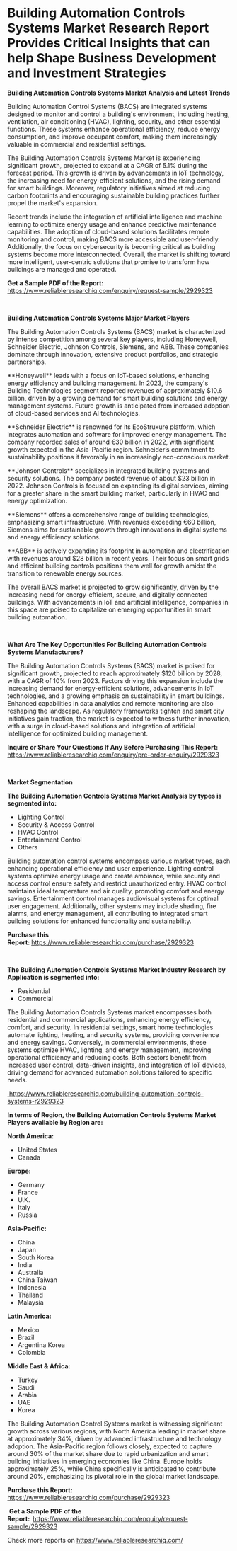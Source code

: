 <p><h1>Building Automation Controls Systems Market Research Report Provides Critical Insights that can help Shape Business Development and Investment Strategies</h1></p><p><strong>Building Automation Controls Systems Market Analysis and Latest Trends</strong></p>
<p><p>Building Automation Control Systems (BACS) are integrated systems designed to monitor and control a building's environment, including heating, ventilation, air conditioning (HVAC), lighting, security, and other essential functions. These systems enhance operational efficiency, reduce energy consumption, and improve occupant comfort, making them increasingly valuable in commercial and residential settings.</p><p>The Building Automation Controls Systems Market is experiencing significant growth, projected to expand at a CAGR of 5.1% during the forecast period. This growth is driven by advancements in IoT technology, the increasing need for energy-efficient solutions, and the rising demand for smart buildings. Moreover, regulatory initiatives aimed at reducing carbon footprints and encouraging sustainable building practices further propel the market's expansion. </p><p>Recent trends include the integration of artificial intelligence and machine learning to optimize energy usage and enhance predictive maintenance capabilities. The adoption of cloud-based solutions facilitates remote monitoring and control, making BACS more accessible and user-friendly. Additionally, the focus on cybersecurity is becoming critical as building systems become more interconnected. Overall, the market is shifting toward more intelligent, user-centric solutions that promise to transform how buildings are managed and operated.</p></p>
<p><strong>Get a Sample PDF of the Report:&nbsp;</strong> <a href="https://www.reliableresearchiq.com/enquiry/request-sample/2929323?utm_campaign=3006&utm_medium=2&utm_source=Github&utm_content=ia&utm_term=12032025&utm_id=building-automation-controls-systems">https://www.reliableresearchiq.com/enquiry/request-sample/2929323</a></p>
<p>&nbsp;</p>
<p><strong>Building Automation Controls Systems Major Market Players</strong></p>
<p><p>The Building Automation Controls Systems (BACS) market is characterized by intense competition among several key players, including Honeywell, Schneider Electric, Johnson Controls, Siemens, and ABB. These companies dominate through innovation, extensive product portfolios, and strategic partnerships.</p><p>**Honeywell** leads with a focus on IoT-based solutions, enhancing energy efficiency and building management. In 2023, the company's Building Technologies segment reported revenues of approximately $10.6 billion, driven by a growing demand for smart building solutions and energy management systems. Future growth is anticipated from increased adoption of cloud-based services and AI technologies.</p><p>**Schneider Electric** is renowned for its EcoStruxure platform, which integrates automation and software for improved energy management. The company recorded sales of around €30 billion in 2022, with significant growth expected in the Asia-Pacific region. Schneider’s commitment to sustainability positions it favorably in an increasingly eco-conscious market.</p><p>**Johnson Controls** specializes in integrated building systems and security solutions. The company posted revenue of about $23 billion in 2022. Johnson Controls is focused on expanding its digital services, aiming for a greater share in the smart building market, particularly in HVAC and energy optimization.</p><p>**Siemens** offers a comprehensive range of building technologies, emphasizing smart infrastructure. With revenues exceeding €60 billion, Siemens aims for sustainable growth through innovations in digital systems and energy efficiency solutions.</p><p>**ABB** is actively expanding its footprint in automation and electrification with revenues around $28 billion in recent years. Their focus on smart grids and efficient building controls positions them well for growth amidst the transition to renewable energy sources.</p><p>The overall BACS market is projected to grow significantly, driven by the increasing need for energy-efficient, secure, and digitally connected buildings. With advancements in IoT and artificial intelligence, companies in this space are poised to capitalize on emerging opportunities in smart building automation.</p></p>
<p>&nbsp;</p>
<p><strong>What Are The Key Opportunities For Building Automation Controls Systems Manufacturers?</strong></p>
<p><p>The Building Automation Controls Systems (BACS) market is poised for significant growth, projected to reach approximately $120 billion by 2028, with a CAGR of 10% from 2023. Factors driving this expansion include the increasing demand for energy-efficient solutions, advancements in IoT technologies, and a growing emphasis on sustainability in smart buildings. Enhanced capabilities in data analytics and remote monitoring are also reshaping the landscape. As regulatory frameworks tighten and smart city initiatives gain traction, the market is expected to witness further innovation, with a surge in cloud-based solutions and integration of artificial intelligence for optimized building management.</p></p>
<p><strong>Inquire or Share Your Questions If Any Before Purchasing This Report:</strong> <a href="https://www.reliableresearchiq.com/enquiry/pre-order-enquiry/2929323?utm_campaign=3006&utm_medium=2&utm_source=Github&utm_content=ia&utm_term=12032025&utm_id=building-automation-controls-systems">https://www.reliableresearchiq.com/enquiry/pre-order-enquiry/2929323</a></p>
<p>&nbsp;</p>
<p><strong>Market Segmentation</strong></p>
<p><strong>The Building Automation Controls Systems Market Analysis by types is segmented into:</strong></p>
<p><ul><li>Lighting Control</li><li>Security & Access Control</li><li>HVAC Control</li><li>Entertainment Control</li><li>Others</li></ul></p>
<p><p>Building automation control systems encompass various market types, each enhancing operational efficiency and user experience. Lighting control systems optimize energy usage and create ambiance, while security and access control ensure safety and restrict unauthorized entry. HVAC control maintains ideal temperature and air quality, promoting comfort and energy savings. Entertainment control manages audiovisual systems for optimal user engagement. Additionally, other systems may include shading, fire alarms, and energy management, all contributing to integrated smart building solutions for enhanced functionality and sustainability.</p></p>
<p><strong>Purchase this Report:&nbsp;</strong><a href="https://www.reliableresearchiq.com/purchase/2929323?utm_campaign=3006&utm_medium=2&utm_source=Github&utm_content=ia&utm_term=12032025&utm_id=building-automation-controls-systems">https://www.reliableresearchiq.com/purchase/2929323</a></p>
<p>&nbsp;</p>
<p><strong>The Building Automation Controls Systems Market Industry Research by Application is segmented into:</strong></p>
<p><ul><li>Residential</li><li>Commercial</li></ul></p>
<p><p>The Building Automation Controls Systems market encompasses both residential and commercial applications, enhancing energy efficiency, comfort, and security. In residential settings, smart home technologies automate lighting, heating, and security systems, providing convenience and energy savings. Conversely, in commercial environments, these systems optimize HVAC, lighting, and energy management, improving operational efficiency and reducing costs. Both sectors benefit from increased user control, data-driven insights, and integration of IoT devices, driving demand for advanced automation solutions tailored to specific needs.</p></p>
<p><a href="https://www.reliableresearchiq.com/building-automation-controls-systems-r2929323?utm_campaign=3006&utm_medium=2&utm_source=Github&utm_content=ia&utm_term=12032025&utm_id=building-automation-controls-systems">&nbsp;https://www.reliableresearchiq.com/building-automation-controls-systems-r2929323</a></p>
<p><strong>In terms of Region, the Building Automation Controls Systems Market Players available by Region are:</strong></p>
<p>
    <p> <strong> North America: </strong>
        <ul>
            <li>United States</li>
            <li>Canada</li>
        </ul>
        </p> 
    <p> <strong> Europe: </strong>
        <ul>
            <li>Germany</li>
            <li>France</li>
            <li>U.K.</li>
            <li>Italy</li>
            <li>Russia</li>
        </ul>
        </p> 
    <p> <strong> Asia-Pacific: </strong>
        <ul>
            <li>China</li>
            <li>Japan</li>
            <li>South Korea</li>
            <li>India</li>
            <li>Australia</li>
            <li>China Taiwan</li>
            <li>Indonesia</li>
            <li>Thailand</li>
            <li>Malaysia</li>
        </ul>
        </p> 
    <p> <strong> Latin America: </strong>
        <ul>
            <li>Mexico</li>
            <li>Brazil</li>
            <li>Argentina Korea</li>
            <li>Colombia</li>
        </ul>
        </p> 
    <p> <strong> Middle East & Africa: </strong>
        <ul>
            <li>Turkey</li>
            <li>Saudi</li>
            <li>Arabia</li>
            <li>UAE</li>
            <li>Korea</li>
        </ul>
    </p>
    </p>
<p><p>The Building Automation Control Systems market is witnessing significant growth across various regions, with North America leading in market share at approximately 34%, driven by advanced infrastructure and technology adoption. The Asia-Pacific region follows closely, expected to capture around 30% of the market share due to rapid urbanization and smart building initiatives in emerging economies like China. Europe holds approximately 25%, while China specifically is anticipated to contribute around 20%, emphasizing its pivotal role in the global market landscape.</p></p>
<p><strong>Purchase this Report: </strong><a href="https://www.reliableresearchiq.com/purchase/2929323?utm_campaign=3006&utm_medium=2&utm_source=Github&utm_content=ia&utm_term=12032025&utm_id=building-automation-controls-systems">https://www.reliableresearchiq.com/purchase/2929323</a></p>
<p>&nbsp;<strong>Get a Sample PDF of the Report:&nbsp;&nbsp;</strong><a href="https://www.reliableresearchiq.com/enquiry/request-sample/2929323?utm_campaign=3006&utm_medium=2&utm_source=Github&utm_content=ia&utm_term=12032025&utm_id=building-automation-controls-systems">https://www.reliableresearchiq.com/enquiry/request-sample/2929323</a></p>
<p><strong></strong></p>
<p>Check more reports on <a href="https://www.reliableresearchiq.com/?utm_campaign=3006&utm_medium=2&utm_source=Github&utm_content=ia&utm_term=12032025&utm_id=building-automation-controls-systems">https://www.reliableresearchiq.com/</a></p>